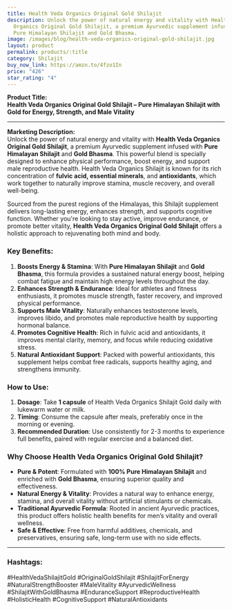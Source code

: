 ```yaml
---
title: Health Veda Organics Original Gold Shilajit
description: Unlock the power of natural energy and vitality with Health Veda
  Organics Original Gold Shilajit, a premium Ayurvedic supplement infused with
  Pure Himalayan Shilajit and Gold Bhasma.
image: /images/blog/health-veda-organics-original-gold-shilajit.jpg
layout: product
permalink: products/:title
category: Shilajit
buy_now_link: https://amzn.to/4fzo1In
price: "426"
star_rating: "4"
---
```

**Product Title:**  
**Health Veda Organics Original Gold Shilajit – Pure Himalayan Shilajit with Gold for Energy, Strength, and Male Vitality**

---

**Marketing Description:**  
Unlock the power of natural energy and vitality with **Health Veda Organics Original Gold Shilajit**, a premium Ayurvedic supplement infused with **Pure Himalayan Shilajit** and **Gold Bhasma**. This powerful blend is specially designed to enhance physical performance, boost energy, and support male reproductive health. Health Veda Organics Shilajit is known for its rich concentration of **fulvic acid, essential minerals**, and **antioxidants**, which work together to naturally improve stamina, muscle recovery, and overall well-being.

Sourced from the purest regions of the Himalayas, this Shilajit supplement delivers long-lasting energy, enhances strength, and supports cognitive function. Whether you're looking to stay active, improve endurance, or promote better vitality, **Health Veda Organics Original Gold Shilajit** offers a holistic approach to rejuvenating both mind and body.

### **Key Benefits**:
1. **Boosts Energy & Stamina**: With **Pure Himalayan Shilajit** and **Gold Bhasma**, this formula provides a sustained natural energy boost, helping combat fatigue and maintain high energy levels throughout the day.
2. **Enhances Strength & Endurance**: Ideal for athletes and fitness enthusiasts, it promotes muscle strength, faster recovery, and improved physical performance.
3. **Supports Male Vitality**: Naturally enhances testosterone levels, improves libido, and promotes male reproductive health by supporting hormonal balance.
4. **Promotes Cognitive Health**: Rich in fulvic acid and antioxidants, it improves mental clarity, memory, and focus while reducing oxidative stress.
5. **Natural Antioxidant Support**: Packed with powerful antioxidants, this supplement helps combat free radicals, supports healthy aging, and strengthens immunity.

### **How to Use**:
1. **Dosage**: Take **1 capsule** of Health Veda Organics Shilajit Gold daily with lukewarm water or milk.
2. **Timing**: Consume the capsule after meals, preferably once in the morning or evening.
3. **Recommended Duration**: Use consistently for 2-3 months to experience full benefits, paired with regular exercise and a balanced diet.

### **Why Choose Health Veda Organics Original Gold Shilajit?**
- **Pure & Potent**: Formulated with **100% Pure Himalayan Shilajit** and enriched with **Gold Bhasma**, ensuring superior quality and effectiveness.
- **Natural Energy & Vitality**: Provides a natural way to enhance energy, stamina, and overall vitality without artificial stimulants or chemicals.
- **Traditional Ayurvedic Formula**: Rooted in ancient Ayurvedic practices, this product offers holistic health benefits for men’s vitality and overall wellness.
- **Safe & Effective**: Free from harmful additives, chemicals, and preservatives, ensuring safe, long-term use with no side effects.

---

### **Hashtags**:  
#HealthVedaShilajitGold #OriginalGoldShilajit #ShilajitForEnergy #NaturalStrengthBooster #MaleVitality #AyurvedicWellness #ShilajitWithGoldBhasma #EnduranceSupport #ReproductiveHealth #HolisticHealth #CognitiveSupport #NaturalAntioxidants
